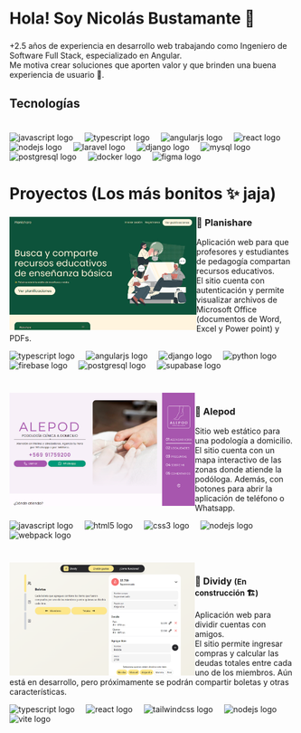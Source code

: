 <h1 align="left">Hola! Soy Nicolás Bustamante 👋</h1>

###

<p align="left">+2.5 años de experiencia en desarrollo web trabajando como Ingeniero de Software Full Stack, especializado en Angular.<br>Me motiva crear soluciones que aporten valor y que brinden una buena experiencia de usuario 🙌.</p>

###

<h2 align="left">Tecnologías</h2>

###

<br clear="both">

<div align="left">
  <img src="https://skillicons.dev/icons?i=js" height="30" alt="javascript logo"  />
  <img width="12" />
  <img src="https://skillicons.dev/icons?i=ts" height="30" alt="typescript logo"  />
  <img width="12" />
  <img src="https://skillicons.dev/icons?i=angular" height="30" alt="angularjs logo"  />
  <img width="12" />
  <img src="https://skillicons.dev/icons?i=react" height="30" alt="react logo"  />
  <img width="12" />
  <img src="https://skillicons.dev/icons?i=nodejs" height="30" alt="nodejs logo"  />
  <img width="12" />
  <img src="https://skillicons.dev/icons?i=laravel" height="30" alt="laravel logo"  />
  <img width="12" />
  <img src="https://skillicons.dev/icons?i=django" height="30" alt="django logo"  />
  <img width="12" />
  <img src="https://skillicons.dev/icons?i=mysql" height="30" alt="mysql logo"  />
  <img width="12" />
  <img src="https://skillicons.dev/icons?i=postgres" height="30" alt="postgresql logo"  />
  <img width="12" />
  <img src="https://skillicons.dev/icons?i=docker" height="30" alt="docker logo"  />
  <img width="12" />
  <img src="https://skillicons.dev/icons?i=figma" height="30" alt="figma logo"  />
</div>

###

<h1 align="left">Proyectos (Los más bonitos ✨ jaja)</h1>

###

<img align="left" height="200" src="https://github.com/nicosmico/nicosmico/blob/main/images/planishare.png?raw=true"  />
<h3 align="left">📖 Planishare</h3>
<p align="left">Aplicación web para que profesores y estudiantes de pedagogía compartan recursos educativos.<br>El sitio cuenta con autenticación y permite visualizar archivos de Microsoft Office (documentos de Word, Excel y Power point) y PDFs.</p>
<div align="left">
  <img src="https://skillicons.dev/icons?i=ts" height="30" alt="typescript logo"  />
  <img width="12" />
  <img src="https://skillicons.dev/icons?i=angular" height="30" alt="angularjs logo"  />
  <img width="12" />
  <img src="https://skillicons.dev/icons?i=django" height="30" alt="django logo"  />
  <img width="12" />
  <img src="https://skillicons.dev/icons?i=py" height="30" alt="python logo"  />
  <img width="12" />
  <img src="https://skillicons.dev/icons?i=firebase" height="30" alt="firebase logo"  />
  <img width="12" />
  <img src="https://skillicons.dev/icons?i=postgres" height="30" alt="postgresql logo"  />
  <img width="12" />
  <img src="https://skillicons.dev/icons?i=supabase" height="30" alt="supabase logo"  />
</div>

###

<br clear="both">

<img align="left" height="200" src="https://github.com/nicosmico/nicosmico/blob/main/images/alepod.png?raw=true"  />
<h3 align="left">👣 Alepod</h3>
<p align="left">Sitio web estático para una podología a domicilio.<br>El sitio cuenta con un mapa interactivo de las zonas donde atiende la podóloga. Además, con botones para abrir la aplicación de teléfono o Whatsapp.</p>
<div align="left">
  <img src="https://skillicons.dev/icons?i=js" height="30" alt="javascript logo"  />
  <img width="12" />
  <img src="https://skillicons.dev/icons?i=html" height="30" alt="html5 logo"  />
  <img width="12" />
  <img src="https://skillicons.dev/icons?i=css" height="30" alt="css3 logo"  />
  <img width="12" />
  <img src="https://skillicons.dev/icons?i=nodejs" height="30" alt="nodejs logo"  />
  <img width="12" />
  <img src="https://skillicons.dev/icons?i=webpack" height="30" alt="webpack logo"  />
</div>

###

<br clear="both">

<img align="left" height="200" src="https://github.com/nicosmico/nicosmico/blob/main/images/dividy.png?raw=true"  />
<h3 align="left">💸 Dividy <small>(En construcción 🏗️)</small></h3>
<p align="left">Aplicación web para dividir cuentas con amigos.<br>El sitio permite ingresar compras y calcular las deudas totales entre cada uno de los miembros. Aún está en desarrollo, pero próximamente se podrán compartir boletas y otras características.</p>
<div align="left">
  <img src="https://skillicons.dev/icons?i=ts" height="30" alt="typescript logo"  />
  <img width="12" />
  <img src="https://skillicons.dev/icons?i=react" height="30" alt="react logo"  />
  <img width="12" />
  <img src="https://skillicons.dev/icons?i=tailwind" height="30" alt="tailwindcss logo"  />
  <img width="12" />
  <img src="https://skillicons.dev/icons?i=nodejs" height="30" alt="nodejs logo"  />
  <img width="12" />
  <img src="https://skillicons.dev/icons?i=vite" height="30" alt="vite logo"  />
</div>

###
